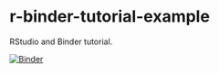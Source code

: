 # r-binder-tutorial-example
RStudio and Binder tutorial.

[![Binder](https://mybinder.org/badge_logo.svg)](https://mybinder.org/v2/gh/kimchi8/r-binder-tutorial-example/HEAD?urlpath=rstudio)

